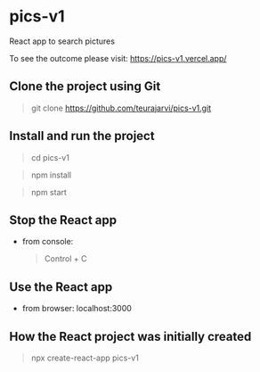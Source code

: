 # pics-v1

React app to search pictures

To see the outcome please visit: https://pics-v1.vercel.app/

## Clone the project using Git

> git clone https://github.com/teurajarvi/pics-v1.git

## Install and run the project

> cd pics-v1

> npm install

> npm start

## Stop the React app

- from console:
  > Control + C

## Use the React app

- from browser: localhost:3000

## How the React project was initially created

> npx create-react-app pics-v1
